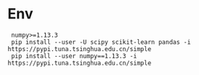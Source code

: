 # Env
 
     numpy>=1.13.3
     pip install --user -U scipy scikit-learn pandas -i https://pypi.tuna.tsinghua.edu.cn/simple
     pip install --user numpy==1.13.3 -i https://pypi.tuna.tsinghua.edu.cn/simple